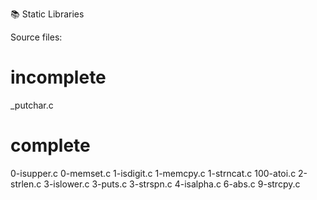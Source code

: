📚 Static Libraries

Source files:

# incomplete

\_putchar.c

# complete

0-isupper.c
0-memset.c
1-isdigit.c
1-memcpy.c
1-strncat.c
100-atoi.c
2-strlen.c
3-islower.c
3-puts.c
3-strspn.c
4-isalpha.c
6-abs.c
9-strcpy.c
